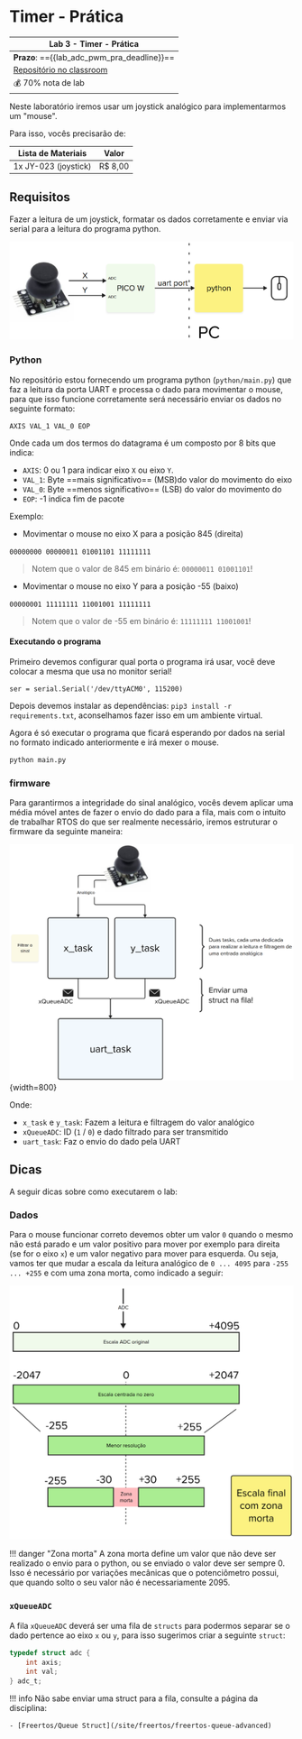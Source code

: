 # Timer - Prática

| Lab 3 - Timer - Prática                               |
|-------------------------------------------------------|
| **Prazo**: =={{lab_adc_pwm_pra_deadline}}==               |
| [Repositório no classroom]({{lab_adc_pwm_pra_classroom}}) |
| 💰 70% nota de lab                                    |

Neste laboratório iremos usar um joystick analógico para implementarmos um "mouse".

Para isso, vocês precisarão de:

| Lista de Materiais   | Valor    |
|----------------------|----------|
| 1x JY-023 (joystick) | R$ 8,00 |

## Requisitos

Fazer a leitura de um joystick, formatar os dados corretamente e enviar via serial para a leitura do programa python.

![](imgs/lab-adc-pwm-pra-diagrama.png)

### Python

No repositório estou fornecendo um programa python (`python/main.py`) que faz a leitura da porta UART e processa o dado para movimentar o mouse, para que isso funcione corretamente será necessário enviar os dados no seguinte formato:

```
AXIS VAL_1 VAL_0 EOP
```

Onde cada um dos termos do datagrama é um composto por 8 bits que indica:

- `AXIS`: 0 ou 1 para indicar eixo `X` ou eixo `Y`.
- `VAL_1`: Byte ==mais significativo== (MSB)do valor do movimento do eixo
- `VAL_0`: Byte ==menos significativo== (LSB) do valor do movimento do 
- `EOP`: -1 indica fim de pacote

Exemplo:

- Movimentar o mouse no eixo X para a posição 845 (direita)

`00000000 00000011 01001101 11111111`

> Notem que o valor de 845 em binário é: `00000011 01001101`!

- Movimentar o mouse no eixo Y para a posição -55 (baixo)

`00000001 11111111 11001001 11111111`

> Notem que o valor de -55 em binário é: `11111111 11001001`!

#### Executando o programa

Primeiro devemos configurar qual porta o programa irá usar, você deve colocar a mesma que usa no monitor serial!

```
ser = serial.Serial('/dev/ttyACM0', 115200)
```

Depois devemos instalar as dependências: `pip3 install -r requirements.txt`, aconselhamos fazer isso em um ambiente virtual. 

Agora é só executar o programa que ficará esperando por dados na serial no formato indicado anteriormente e irá mexer o mouse.

```bash
python main.py
```

### firmware

Para garantirmos a integridade do sinal analógico, vocês devem aplicar uma média móvel antes de fazer o envio do dado para a fila, mais com o intuito de trabalhar RTOS do que ser realmente necessário, iremos estruturar o firmware da seguinte maneira:

![](imgs/lab-adc-pwm-pra-rtos.png){width=800}

Onde:

- `x_task` e `y_task`: Fazem a leitura e filtragem do valor analógico
- `xQueueADC`: ID (`1` / `0`) e dado filtrado para ser transmitido
- `uart_task`: Faz o envio do dado pela UART

## Dicas

A seguir dicas sobre como executarem o lab:

### Dados

Para o mouse funcionar correto devemos obter um valor `0` quando o mesmo não está parado e um valor positivo para mover por exemplo para direita (se for o eixo `x`) e um valor negativo para mover para esquerda. Ou seja, vamos ter que mudar a escala da leitura analógico de `0 ... 4095` para `-255 ... +255` e com uma zona morta, como indicado a seguir:

![](imgs/lab-adc-pwm-pra-escala.png)

!!! danger "Zona morta"
    A zona morta define um valor que não deve ser realizado o envio para o python, ou se enviado o valor deve ser sempre 0. Isso é necessário por variações mecânicas que o potenciômetro possui, que quando solto o seu valor não é necessariamente 2095.

### `xQueueADC` 

A fila `xQueueADC` deverá ser uma fila de `structs` para podermos separar se o dado pertence ao eixo `x` ou `y`, para isso sugerimos criar a seguinte `struct`:

```c
typedef struct adc {
    int axis;
    int val;
} adc_t;
```

!!! info
    Não sabe enviar uma struct para a fila, consulte a página da disciplina:
    
    - [Freertos/Queue Struct](/site/freertos/freertos-queue-advanced)
